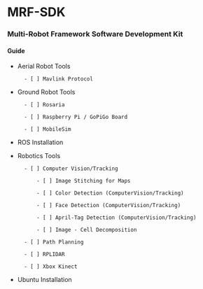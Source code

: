 # MRF-SDK
### Multi-Robot Framework Software Development Kit

#### Guide

- Aerial Robot Tools

		- [ ] Mavlink Protocol

- Ground Robot Tools

		- [ ] Rosaria

		- [ ] Raspberry Pi / GoPiGo Board

		- [ ] MobileSim

- ROS Installation

- Robotics Tools

		- [ ] Computer Vision/Tracking

			- [ ] Image Stitching for Maps

			- [ ] Color Detection (ComputerVision/Tracking)

			- [ ] Face Detection (ComputerVision/Tracking)

			- [ ] April-Tag Detection (ComputerVision/Tracking)

			- [ ] Image - Cell Decomposition 

		- [ ] Path Planning

		- [ ] RPLIDAR

		- [ ] Xbox Kinect

- Ubuntu Installation
